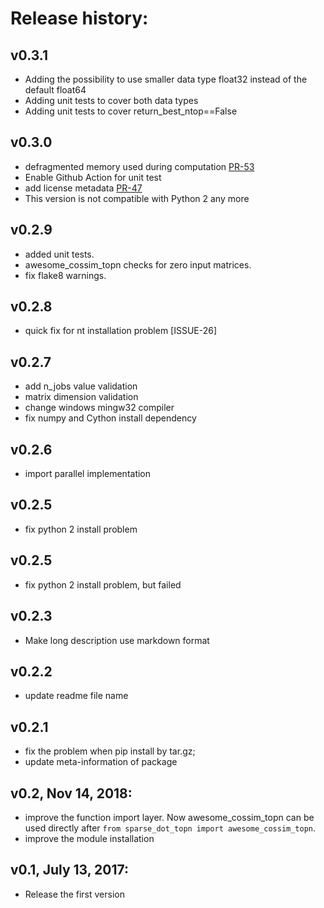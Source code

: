 # Release history:


## v0.3.1
- Adding the possibility to use smaller data type float32 instead of the default float64
- Adding unit tests to cover both data types
- Adding unit tests to cover return_best_ntop==False

## v0.3.0
- defragmented memory used during computation [PR-53](https://github.com/ing-bank/sparse_dot_topn/pull/53)
- Enable Github Action for unit test
- add license metadata [PR-47](https://github.com/ing-bank/sparse_dot_topn/pull/47)
- This version is not compatible with Python 2 any more

## v0.2.9
- added unit tests. 
- awesome_cossim_topn checks for zero input matrices.
- fix flake8 warnings.

## v0.2.8
- quick fix for nt installation problem [ISSUE-26]

## v0.2.7
- add n_jobs value validation
- matrix dimension validation
- change windows mingw32 compiler
- fix numpy and Cython install dependency

## v0.2.6
- import parallel implementation

## v0.2.5
- fix python 2 install problem

## v0.2.5
- fix python 2 install problem, but failed

## v0.2.3
- Make long description use markdown format

## v0.2.2
- update readme file name

## v0.2.1
- fix the problem when pip install by tar.gz;
- update meta-information of package

## v0.2, Nov 14, 2018:
- improve the function import layer. Now awesome_cossim_topn can be used directly after `from sparse_dot_topn import awesome_cossim_topn`.
- improve the module installation

## v0.1, July 13, 2017:
- Release the first version

